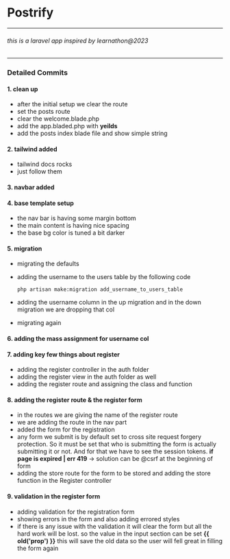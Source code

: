 # Postrify

---

<h6>this is a laravel app inspired by learnathon@2023</h6>

---

### Detailed Commits

#### 1. clean up

-   after the initial setup we clear the route
-   set the posts route
-   clear the welcome.blade.php
-   add the app.bladed.php with **yeilds**
-   add the posts index blade file and show simple string

#### 2. tailwind added

-   tailwind docs rocks
-   just follow them

#### 3. navbar added

#### 4. base template setup

-   the nav bar is having some margin bottom
-   the main content is having nice spacing
-   the base bg color is tuned a bit darker

#### 5. migration

-   migrating the defaults
-   adding the username to the users table by the following code

        php artisan make:migration add_username_to_users_table

-   adding the username column in the up migration and in the down migration we are dropping that col
-   migrating again

#### 6. adding the mass assignment for username col

#### 7. adding key few things about register

-   adding the register controller in the auth folder
-   adding the register view in the auth folder as well
-   adding the register route and assigning the class and function

#### 8. adding the register route & the register form

-   in the routes we are giving the name of the register route
-   we are adding the route in the nav part
-   added the form for the registration
-   any form we submit is by default set to cross site request forgery protection. So it must be set that who is submitting the form is actually submitting it or not. And for that we have to see the session tokens. **if page is expired | err 419** -> solution can be @csrf at the beginning of form
-   adding the store route for the form to be stored and adding the store function in the Register controller

#### 9. validation in the register form

-   adding validation for the registration form
-   showing errors in the form and also adding errored styles
-   if there is any issue with the validation it will clear the form but all the hard work will be lost. so the value in the input section can be set **{{ old('prop') }}** this will save the old data so the user will fell great in filling the form again
